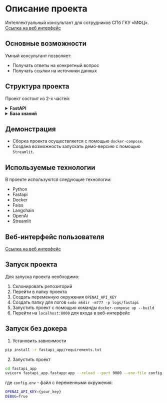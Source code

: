 # Описание проекта

Интеллектуальный консультант для сотрудников СПб ГКУ «МФЦ».
[Ссылка на веб интерфейс](http://31.129.97.70:8501/)

## Основные возможности
Умный консультант позволяет:
* Получать ответы на конкретный вопрос
* Получать ссылки на источники данных

## Структура проекта

Проект состоит из 2-х частей:
<details>
  <summary><b><strong>FastAPI</strong></b></summary>
  FastAPI приложение, которое предоставляет доступ к боту и базе знаний. 
</details>

<details>
  <summary><b><strong>База знаний</strong></b></summary>
В базе знаний хранится индекс для поиска ответов на вопросы, связанные с услугами оказываемыми СПб ГКУ «МФЦ».
</details>

## Демонстрация
* Сборка проекта осуществляется с помощью `docker-compose`.
* Создана возможность запускать демо-версию с помощью `Streamlit`.

## Используемые технологии
В проекте используются следующие технологии:
* Python
* Fastapi
* Docker
* Faiss
* Langchain
* OpenAi
* Streamlit

## Веб-интерфейс пользователя
[Ссылка на веб интерфейс](http://31.129.97.70:8501/)


## Запуск проекта
Для запуска проекта необходимо:
1. Склонировать репозиторий
2. Перейти в папку проекта
3. Создать переменную окружения `OPENAI_API_KEY`
4. Создать папку для логов `sudo mkdir -m777 -p logs/fastapi`
5. Запустить проект с помощью команды `docker-compose up --build`
6. Перейти на `localhost:8000` для входа в веб-интерфейс

## Запуск без докера
1. Установить зависимости
```bash
pip install -r fastapi_app/requirements.txt
```
2. Запустить проект
```bash
cd fastapi_app
uvicorn fastapi_app.fastapp:app --reload --port 9000 --env-file config.env
```
где `config.env` - файл с переменными окружения:
```bash
OPENAI_API_KEY={your_key}
DEBUG=True
```

